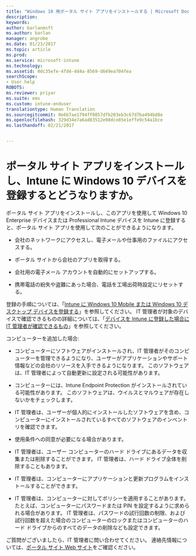 ```yaml
---
title: "Windows 10 用ポータル サイト アプリをインストールする | Microsoft Docs"
description: 
keywords: 
author: barlanmsft
ms.author: barlan
manager: angrobe
ms.date: 01/23/2017
ms.topic: article
ms.prod: 
ms.service: microsoft-intune
ms.technology: 
ms.assetid: 0dc35efe-4fd4-4d4a-8569-d649ea704fea
searchScope:
- User help
ROBOTS: 
ms.reviewer: priyar
ms.suite: ems
ms.custom: intune-enduser
translationtype: Human Translation
ms.sourcegitcommit: 0e6b7ae1794ff0857dfb203eb3c67d7ba494bd8e
ms.openlocfilehash: 329d34e7a6ad83512e98dce85e1effe9c54a1bce
ms.lasthandoff: 02/21/2017


---
```


# <a name="what-happens-if-you-install-the-company-portal-app-and-enroll-your-windows-10-device-in-intune"></a>ポータル サイト アプリをインストールし、Intune に Windows 10 デバイスを登録するとどうなりますか。

ポータル サイト アプリをインストールし、このアプリを使用して Windows 10 Enterprise デバイスまたは Professional Intune デバイスを Intune に登録すると、ポータル サイト アプリを使用して次のことができるようになります。

-   会社のネットワークにアクセスし、電子メールや仕事用のファイルにアクセスする。

-   ポータル サイトから会社のアプリを取得する。

-   会社用の電子メール アカウントを自動的にセットアップする。

-   携帯電話の紛失や盗難にあった場合、電話を工場出荷時設定にリセットする。

登録の手順については、「[Intune に Windows 10 Mobile または Windows 10 デスクトップ デバイスを登録する](enroll-your-w10-phone-or-w10-pc-windows.md)」を参照してください。 IT 管理者が対象のデバイスで確認できるものの詳細については、「[デバイスを Intune に登録した場合に IT 管理者が確認できるもの](what-info-can-your-company-see-when-you-enroll-your-device-in-intune.md)」を参照してください。

コンピューターを追加した場合:

-   コンピューターにソフトウェアがインストールされ、IT 管理者がそのコンピューターを管理できるようになり、ユーザーがアプリケーションやサポート情報などの会社のリソースを入手できるようになります。 このソフトウェアは、IT 管理者によって自動更新に設定される可能性があります。

-   コンピューターには、Intune Endpoint Protection がインストールされている可能性があります。 このソフトウェアは、ウイルスとマルウェアが存在しないかをチェックします。

-   IT 管理者は、ユーザーが個人的にインストールしたソフトウェアを含め、コンピューターにインストールされているすべてのソフトウェアのインベントリを確認できます。

-   使用条件への同意が必要になる場合があります。

-   IT 管理者は、ユーザー コンピューターのハード ドライブにあるデータを収集または削除することができます。 IT 管理者は、ハード ドライブ全体を削除することもあります。

-   IT 管理者は、コンピューターにアプリケーションと更新プログラムをインストールすることができます。

-   IT 管理者は、コンピューターに対してポリシーを適用することがあります。 たとえば、コンピューターにパスワードまたは PIN を設定するように求められる場合があります。 IT 管理者は、パスワードの試行回数の制限、および試行回数を超えた場合のコンピューターのロックまたはコンピューターのハード ドライブからのすべてのデータの削除なども設定できます。

ご質問がございましたら、IT 管理者に問い合わせてください。 連絡先情報については、[ポータル サイト Web サイト](http://portal.manage.microsoft.com)をご確認ください。

